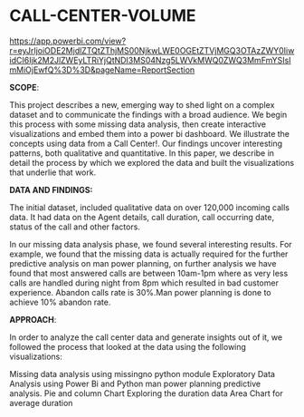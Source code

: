 # CALL-CENTER-VOLUME
https://app.powerbi.com/view?r=eyJrIjoiODE2MjdlZTQtZThjMS00NjkwLWE0OGEtZTVjMGQ3OTAzZWY0IiwidCI6Ijk2M2JlZWEyLTRiYjQtNDI3MS04Nzg5LWVkMWQ0ZWQ3MmFmYSIsImMiOjEwfQ%3D%3D&pageName=ReportSection


**SCOPE**:

This project describes a new, emerging way to shed light on a complex dataset and to communicate the findings with a broad audience. We begin this process with some missing data analysis, then create interactive visualizations and embed them into a power bi dashboard. We illustrate the concepts using data from a Call Center!. Our findings uncover interesting patterns, both qualitative and quantitative. In this paper, we describe in detail the process by which we explored the data and built the visualizations that underlie that work.


**DATA AND FINDINGS:**

The initial dataset, included qualitative data on over 120,000  incoming calls data. It had data on the Agent details, call duration, call occurring date, status of the call and other factors.

In our missing data analysis phase, we found several interesting results. For example, we found that the missing data is actually required for the further predictive analysis on man power planning, on further analysis we have found that most answered calls are between 10am-1pm where as very less calls are handled during night from 8pm which resulted in bad customer experience. Abandon calls rate is 30%.Man power planning is done to achieve 10% abandon rate.

**APPROACH**:

In order to analyze the call center data and generate insights out of it, we followed the process that looked at the data using the following visualizations:

Missing data analysis using missingno python module
Exploratory Data Analysis using Power Bi and Python
man power planning predictive analysis.
Pie and column Chart
Exploring the duration data
Area Chart for average duration
